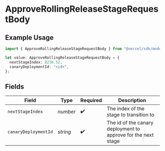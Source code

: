 # ApproveRollingReleaseStageRequestBody

## Example Usage

```typescript
import { ApproveRollingReleaseStageRequestBody } from "@vercel/sdk/models/approverollingreleasestageop.js";

let value: ApproveRollingReleaseStageRequestBody = {
  nextStageIndex: 8238.52,
  canaryDeploymentId: "<id>",
};
```

## Fields

| Field                                                         | Type                                                          | Required                                                      | Description                                                   |
| ------------------------------------------------------------- | ------------------------------------------------------------- | ------------------------------------------------------------- | ------------------------------------------------------------- |
| `nextStageIndex`                                              | *number*                                                      | :heavy_check_mark:                                            | The index of the stage to transition to                       |
| `canaryDeploymentId`                                          | *string*                                                      | :heavy_check_mark:                                            | The id of the canary deployment to approve for the next stage |